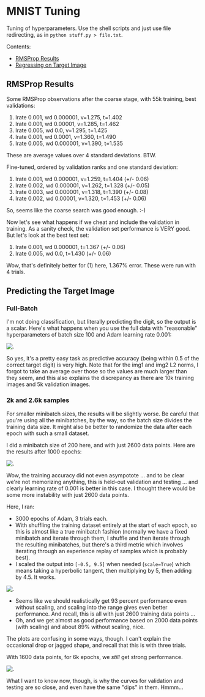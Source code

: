 # MNIST Tuning

Tuning of hyperparameters. Use the shell scripts and just use file redirecting,
as in `python stuff.py > file.txt`.

Contents:

- [RMSProp Results](#rmsprop-results)
- [Regressing on Target Image](#predicting-the-target-image)


## RMSProp Results

Some RMSProp observations after the coarse stage, with 55k training, best
validations:

1. lrate 0.001, wd 0.000001, v=1.275, t=1.402
2. lrate 0.001, wd 0.00001, v=1.285, t=1.462
3. lrate 0.005, wd 0.0, v=1.295, t=1.425
4. lrate 0.001, wd 0.0001, v=1.360, t=1.490
5. lrate 0.005, wd 0.000001, v=1.390, t=1.535

These are average values over 4 standard deviations. BTW.

Fine-tuned, ordered by validation ranks and one standard deviation:

1. lrate 0.001, wd 0.000001, v=1.259, t=1.404 (+/- 0.06) 
2. lrate 0.002, wd 0.000001, v=1.262, t=1.328 (+/- 0.05)
3. lrate 0.003, wd 0.000001, v=1.318, t=1.390 (+/- 0.08)
4. lrate 0.002, wd 0.00001,  v=1.320, t=1.453 (+/- 0.06)

So, seems like the coarse search was good enough. :-)

Now let's see what happens if we cheat and include the validation in training.
As a sanity check, the validation set performance is VERY good. But let's look
at the best test set:

1. lrate 0.001, wd 0.000001, t=1.367 (+/- 0.06) 
2. lrate 0.005, wd 0.0,      t=1.430 (+/- 0.06)

Wow, that's definitely better for (1) here, 1.367% error. These were run with 4
trials.


## Predicting the Target Image

### Full-Batch

I'm not doing classification, but literally predicting the digit, so the output
is a scalar. Here's what happens when you use the full data with "reasonable"
hyperparameters of batch size 100 and Adam learning rate 0.001:

![.](figures/mar06_numtrain_55500.png?raw=true)

So yes, it's a pretty easy task as predictive accuracy (being within 0.5 of the
correct target digit) is very high. Note that for the img1 and img2 L2 norms, I
forgot to take an average over those so the values are much larger than they
seem, and this also explains the discrepancy as there are 10k training images
and 5k validation images.

### 2k and 2.6k samples

For smaller minibatch sizes, the results will be slightly worse. Be careful that
you're using all the minibatches, by the way, so the batch size divides the
training data size. It might also be better to randomize the data after each
epoch with such a small dataset.

I did a minibatch size of 200 here, and with just 2600 data points. Here are the
results after 1000 epochs:

![.](figures/mar07_1000_epochs.png?raw=true)

Wow, the training accuracy did not even asympotote ... and to be clear we're not
memorizing anything, this is held-out validation and testing ... and clearly
learning rate of 0.001 is better in this case. I thought there would be some
more instability with just 2600 data points.

Here, I ran:

- 3000 epochs of Adam, 3 trials each.
- With shuffling the training dataset entirely at the start of each epoch, so
  this is almost like a true minibatch fashion (normally we have a fixed
  minibatch and iterate through them, I shuffle and then iterate through the
  resulting minibatches, but there's a third metric which involves iterating
  through an experience replay of samples which is probably best).
- I scaled the output into `[-0.5, 9.5]` when needed (`scale=True`) which means
  taking a hyperbolic tangent, then multiplying by 5, then adding by 4.5. It
  works.

![.](figures/mar12_3000_epochs.png?raw=true)

- Seems like we should realistically get 93 percent performance even without
  scaling, and scaling into the range gives even better performance. And recall,
  this is all with just 2600 training data points ...
- Oh, and we get almost as good performance based on 2000 data points (with
  scaling) and about 89% without scaling, nice.

The plots are confusing in some ways, though. I can't explain the occasional
drop or jagged shape, and recall that this is with three trials.

With 1600 data points, for 6k epochs, we *still* get strong performance.

![.](figures/mar28_small_data.png?raw=true)

What I want to know now, though, is why the curves for validation and testing
are so close, and even have the same "dips" in them. Hmmm...
